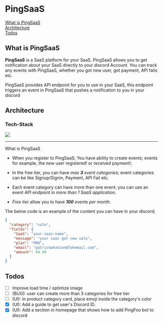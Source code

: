 # PingSaaS

[What is PingSaaS](##what-is-Pingsaas)  
[Architecture](##architecture)  
[Todos](##todos)

## What is PingSaaS

**PingSaaS** is a SaaS platform for your SaaS. PingSaaS allows you to get notification about your SaaS directly to your discord Account. You can track any events with PingSaaS, whether you got new user, got payment, API fails etc.

PingSaaS provides API endpoint for you to use in your SaaS, this endpoint triggers an event in PingSaaS that pushes a notification to you in your discord

## Architecture

### Tech-Stack

<p>
  <img src="https://go-skill-icons.vercel.app/api/icons?i=nextjs,ts,tailwindcss,reactquery,hono,prisma,postgresql,clerk,stripe,discordjs&titles=true" />
</p>

---

What is PingSaaS 

- When you register to PingSaaS; You have ability to create events; events for example, the new user registered! or received payment!;

- In the free tier, you can have _max **3** event categories_; event categories can be like Signup/Signin, Payment, API Fail etc.

- Each event category can have more than one event; you can use an event API endpoint in _more than 1 SaaS application_.

-  _Free tier_ allow you to have _**100** events per month_.

The below code is an example of the content you can have in your discord;

```json
{
  "category": "sale",
  "fields": {
    "SaaS": "your-saas-name",
    "message": "your saas got new sale",
    "plan": "PRO",
    "email": "patrickwhatson@fakemail.com",
    "amount": 49.99
  }
}
```

## Todos

- [ ] Improve load time / optimize image
- [ ] (BUG): user can create more than 3 categories for free tier
- [ ] (UI): In product category card, place emoji inside the category's color
- [x] (UI): Add a guide to get user's Discord ID.
- [x] (UI): Add a section in homepage that shows how to add PingFoo bot to discord
